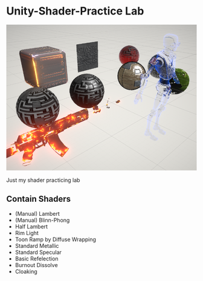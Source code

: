 # Unity-Shader-Practice Lab

![front img](/front.png)

Just my shader practicing lab

## Contain Shaders
- (Manual) Lambert
- (Manual) Blinn-Phong
- Half Lambert
- Rim Light
- Toon Ramp by Diffuse Wrapping
- Standard Metallic
- Standard Specular
- Basic Refelection
- Burnout Dissolve
- Cloaking